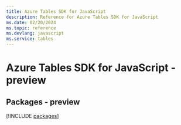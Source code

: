 ```yaml
---
title: Azure Tables SDK for JavaScript
description: Reference for Azure Tables SDK for JavaScript
ms.date: 02/20/2024
ms.topic: reference
ms.devlang: javascript
ms.service: tables
---
```

# Azure Tables SDK for JavaScript - preview
## Packages - preview
[!INCLUDE [packages](tables-index.md)]